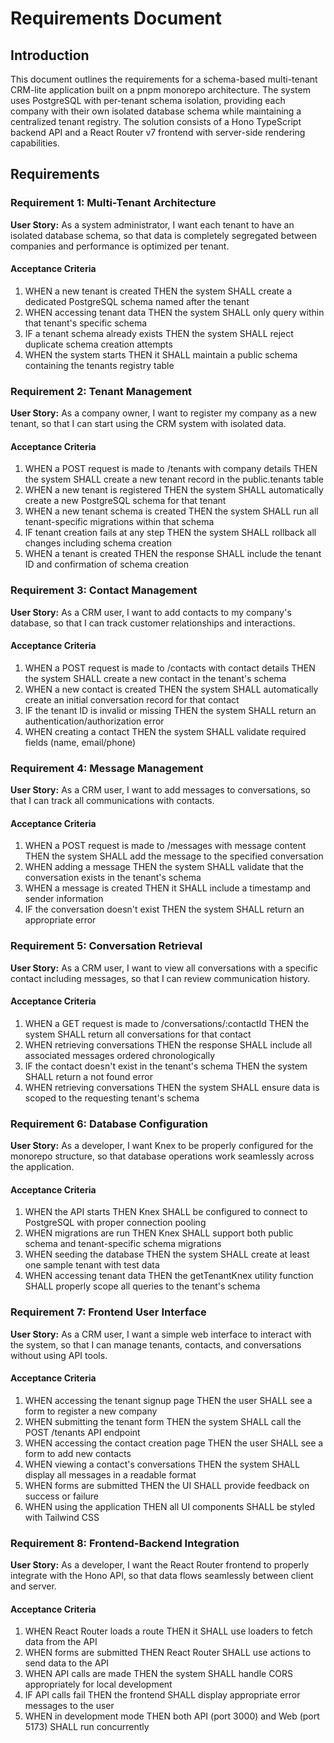# Requirements Document

## Introduction

This document outlines the requirements for a schema-based multi-tenant CRM-lite application built on a pnpm monorepo architecture. The system uses PostgreSQL with per-tenant schema isolation, providing each company with their own isolated database schema while maintaining a centralized tenant registry. The solution consists of a Hono TypeScript backend API and a React Router v7 frontend with server-side rendering capabilities.

## Requirements

### Requirement 1: Multi-Tenant Architecture

**User Story:** As a system administrator, I want each tenant to have an isolated database schema, so that data is completely segregated between companies and performance is optimized per tenant.

#### Acceptance Criteria

1. WHEN a new tenant is created THEN the system SHALL create a dedicated PostgreSQL schema named after the tenant
2. WHEN accessing tenant data THEN the system SHALL only query within that tenant's specific schema
3. IF a tenant schema already exists THEN the system SHALL reject duplicate schema creation attempts
4. WHEN the system starts THEN it SHALL maintain a public schema containing the tenants registry table

### Requirement 2: Tenant Management

**User Story:** As a company owner, I want to register my company as a new tenant, so that I can start using the CRM system with isolated data.

#### Acceptance Criteria

1. WHEN a POST request is made to /tenants with company details THEN the system SHALL create a new tenant record in the public.tenants table
2. WHEN a new tenant is registered THEN the system SHALL automatically create a new PostgreSQL schema for that tenant
3. WHEN a new tenant schema is created THEN the system SHALL run all tenant-specific migrations within that schema
4. IF tenant creation fails at any step THEN the system SHALL rollback all changes including schema creation
5. WHEN a tenant is created THEN the response SHALL include the tenant ID and confirmation of schema creation

### Requirement 3: Contact Management

**User Story:** As a CRM user, I want to add contacts to my company's database, so that I can track customer relationships and interactions.

#### Acceptance Criteria

1. WHEN a POST request is made to /contacts with contact details THEN the system SHALL create a new contact in the tenant's schema
2. WHEN a new contact is created THEN the system SHALL automatically create an initial conversation record for that contact
3. IF the tenant ID is invalid or missing THEN the system SHALL return an authentication/authorization error
4. WHEN creating a contact THEN the system SHALL validate required fields (name, email/phone)

### Requirement 4: Message Management

**User Story:** As a CRM user, I want to add messages to conversations, so that I can track all communications with contacts.

#### Acceptance Criteria

1. WHEN a POST request is made to /messages with message content THEN the system SHALL add the message to the specified conversation
2. WHEN adding a message THEN the system SHALL validate that the conversation exists in the tenant's schema
3. WHEN a message is created THEN it SHALL include a timestamp and sender information
4. IF the conversation doesn't exist THEN the system SHALL return an appropriate error

### Requirement 5: Conversation Retrieval

**User Story:** As a CRM user, I want to view all conversations with a specific contact including messages, so that I can review communication history.

#### Acceptance Criteria

1. WHEN a GET request is made to /conversations/:contactId THEN the system SHALL return all conversations for that contact
2. WHEN retrieving conversations THEN the response SHALL include all associated messages ordered chronologically
3. IF the contact doesn't exist in the tenant's schema THEN the system SHALL return a not found error
4. WHEN retrieving conversations THEN the system SHALL ensure data is scoped to the requesting tenant's schema

### Requirement 6: Database Configuration

**User Story:** As a developer, I want Knex to be properly configured for the monorepo structure, so that database operations work seamlessly across the application.

#### Acceptance Criteria

1. WHEN the API starts THEN Knex SHALL be configured to connect to PostgreSQL with proper connection pooling
2. WHEN migrations are run THEN Knex SHALL support both public schema and tenant-specific schema migrations
3. WHEN seeding the database THEN the system SHALL create at least one sample tenant with test data
4. WHEN accessing tenant data THEN the getTenantKnex utility function SHALL properly scope all queries to the tenant's schema

### Requirement 7: Frontend User Interface

**User Story:** As a CRM user, I want a simple web interface to interact with the system, so that I can manage tenants, contacts, and conversations without using API tools.

#### Acceptance Criteria

1. WHEN accessing the tenant signup page THEN the user SHALL see a form to register a new company
2. WHEN submitting the tenant form THEN the system SHALL call the POST /tenants API endpoint
3. WHEN accessing the contact creation page THEN the user SHALL see a form to add new contacts
4. WHEN viewing a contact's conversations THEN the system SHALL display all messages in a readable format
5. WHEN forms are submitted THEN the UI SHALL provide feedback on success or failure
6. WHEN using the application THEN all UI components SHALL be styled with Tailwind CSS

### Requirement 8: Frontend-Backend Integration

**User Story:** As a developer, I want the React Router frontend to properly integrate with the Hono API, so that data flows seamlessly between client and server.

#### Acceptance Criteria

1. WHEN React Router loads a route THEN it SHALL use loaders to fetch data from the API
2. WHEN forms are submitted THEN React Router SHALL use actions to send data to the API
3. WHEN API calls are made THEN the system SHALL handle CORS appropriately for local development
4. IF API calls fail THEN the frontend SHALL display appropriate error messages to the user
5. WHEN in development mode THEN both API (port 3000) and Web (port 5173) SHALL run concurrently